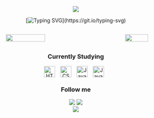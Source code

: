 <div align ="center">
     <img src="https://capsule-render.vercel.app/api?type=waving&height=100&color=fc5656&reversal=false"/>

[![Typing SVG](https://readme-typing-svg.herokuapp.com/?font=Slabo+27px&color=d69090&size=35&center=true&vCenter=true&width=1000&lines=Hi!;I'm+Luísa+Mallmann;I'm+from+Brazil;Welcome+to+my+GitHub!)](https://git.io/typing-svg)

##

<div style="display: flex; justify-content: space-between;">
  <img width="46%" src="https://github-readme-stats.vercel.app/api?username=luisamallmann&show_icons=true&count_private=true&hide_border=true&title_color=ffbfbf&icon_color=cf7474&text_color=cf7474&bg_color=0d1117&cache_seconds=60"/>
  <img width="35%" src="https://github-readme-stats.vercel.app/api/top-langs/?username=luisamallmann&show_icons=true&count_private=true&hide_border=true&title_color=ffbfbf&icon_color=cf7474&text_color=cf7474&bg_color=0d1117&layout=compact&cache_seconds=60"/>
</div>

##
<h3 text-align="center">Currently Studying</h3>
<div>
     <img 
    align="center" 
    alt="HTML"
    title="HTML" 
    width="30px" 
    style="padding-right: 10px;" 
    src="https://cdn.jsdelivr.net/gh/devicons/devicon@latest/icons/html5/html5-original.svg" 
/>
<img 
    align="center" 
    alt="CSS" 
    title="CSS"
    width="30px" 
    style="padding-right: 10px;" 
    src="https://cdn.jsdelivr.net/gh/devicons/devicon@latest/icons/css3/css3-original.svg" 
/>
<img 
    align="center" 
    alt="JavaScript" 
    title="JavaScript"
    width="30px" 
    style="padding-right: 10px;" 
    src="https://cdn.jsdelivr.net/gh/devicons/devicon@latest/icons/javascript/javascript-original.svg" 
/>
<img
    align="center"
    alt="Java"
    width="30px"
    style="padding-right: 10px;"
    src="https://cdn.jsdelivr.net/gh/devicons/devicon@latest/icons/java/java-original.svg" 
/>
</div>

<h3 text-align:center>Follow me</h3>
<div>
<a href="http://instagram.com/luisa.mallmann/" target="_blank"><img loading="lazy" src="https://img.shields.io/badge/-Instagram-%23E4405F?style=for-the-badge&logo=instagram&logoColor=white" target="_blank"></a>
<a href="https://www.linkedin.com/in/luisamallmann" target="_blank"><img loading="lazy" src="https://img.shields.io/badge/-LinkedIn-%230077B5?style=for-the-badge&logo=linkedin&logoColor=white" target="_blank"></a>   
</div>

<img src="https://capsule-render.vercel.app/api?type=waving&height=100&color=fc5656&reversal=true&section=footer"/>
</div>
